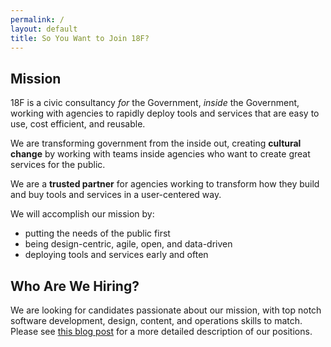 ```yaml
---
permalink: /
layout: default
title: So You Want to Join 18F?
---
```


## Mission

18F is a civic consultancy _for_ the Government, _inside_ the Government, working with agencies to rapidly deploy tools and services that are easy to use, cost efficient, and reusable. 

We are transforming government from the inside out, creating **cultural change** by working with teams inside agencies who want to create great services for the public. 

We are a **trusted partner** for agencies working to transform how they build and buy tools and services in a user-centered way.

We will accomplish our mission by:

* putting the needs of the public first
* being design-centric, agile, open, and data-driven
* deploying tools and services early and often


## Who Are We Hiring?

We are looking for candidates passionate about our mission, with top notch software development, design, content, and operations skills to match. Please see [this blog post](https://18f.gsa.gov/2015/02/25/We-Are-Hiring/) for a more detailed description of our positions.
    

